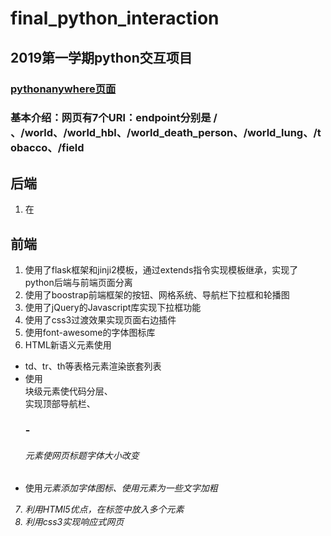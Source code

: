 # final_python_interaction
## 2019第一学期python交互项目
### [pythonanywhere页面](http://lixintao.pythonanywhere.com/)
### 基本介绍：网页有7个URl：endpoint分别是 / 、/world、/world_hbl、/world_death_person、/world_lung、/tobacco、/field
## 后端
1. 在
## 前端
1. 使用了flask框架和jinji2模板，通过extends指令实现模板继承，实现了python后端与前端页面分离
2. 使用了boostrap前端框架的按钮、网格系统、导航栏下拉框和轮播图
3. 使用了jQuery的Javascript库实现下拉框功能
4. 使用了css3过渡效果实现页面右边插件
5. 使用font-awesome的字体图标库
6. HTML新语义元素使用
  * td、tr、th等表格元素渲染嵌套列表
  * 使用<section>块级元素使代码分层、<nav>实现顶部导航栏、<h1>-<h6>元素使网页标题字体大小改变
  * 使用<i>元素添加字体图标、使用<b></b>元素为一些文字加粗
7. 利用HTMl5优点，在<a>标签中放入多个元素
8. 利用css3实现响应式网页 
